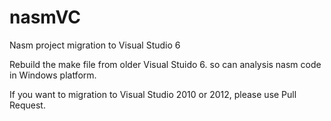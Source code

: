 nasmVC
======

Nasm project migration to Visual Studio 6

Rebuild the make file from older Visual Stuido 6. so can analysis nasm code in Windows platform.

If you want to migration to Visual Studio 2010 or 2012, please use Pull Request. 
